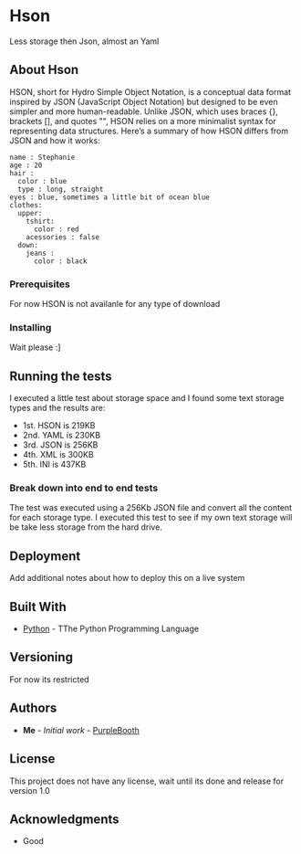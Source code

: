 # Hson
Less storage then Json, almost an Yaml

## About Hson

HSON, short for Hydro Simple Object Notation, is a conceptual data format inspired by JSON (JavaScript Object Notation) but designed to be even simpler and more human-readable. Unlike JSON, which uses braces {}, brackets [], and quotes "", HSON relies on a more minimalist syntax for representing data structures. Here’s a summary of how HSON differs from JSON and how it works:

```
name : Stephanie
age : 20
hair :
  color : blue
  type : long, straight
eyes : blue, sometimes a little bit of ocean blue
clothes:
  upper:
    tshirt:
      color : red
    acessories : false
  down:
    jeans :
      color : black
```

### Prerequisites

For now HSON is not availanle for any type of download

### Installing

Wait please :]

## Running the tests

I executed a little test about storage space and I found some text storage types and the results are:

* 1st. HSON is 219KB
* 2nd. YAML is 230KB
* 3rd. JSON is 256KB
* 4th. XML is 300KB
* 5th. INI is 437KB

### Break down into end to end tests

The test was executed using a 256Kb JSON file and convert all the content for each storage type.
I executed this test to see if my own text storage will be take less storage from the hard drive.

## Deployment

Add additional notes about how to deploy this on a live system

## Built With

* [Python](https://www.python.org) - TThe Python Programming Language


## Versioning

For now its restricted

## Authors

* **Me** - *Initial work* - [PurpleBooth](https://github.com/rfsp-dns)


## License

This project does not have any license, wait until its done and release for version 1.0

## Acknowledgments

* Good

